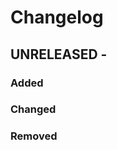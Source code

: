 <!-- markdownlint-disable MD024 -->
# Changelog

## UNRELEASED - 

### Added

### Changed



### Removed

